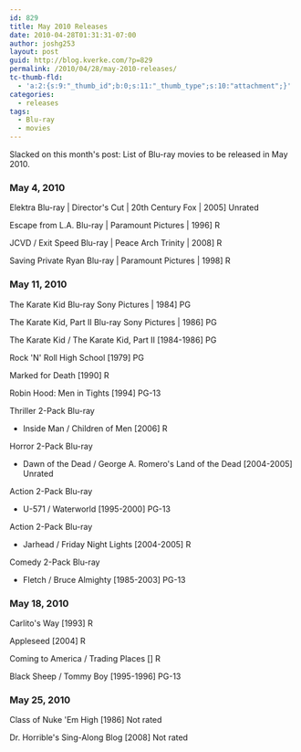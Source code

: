 ```yaml
---
id: 829
title: May 2010 Releases
date: 2010-04-28T01:31:31-07:00
author: joshg253
layout: post
guid: http://blog.kverke.com/?p=829
permalink: /2010/04/28/may-2010-releases/
tc-thumb-fld:
  - 'a:2:{s:9:"_thumb_id";b:0;s:11:"_thumb_type";s:10:"attachment";}'
categories:
  - releases
tags:
  - Blu-ray
  - movies
---
```

Slacked on this month&#039;s post: List of Blu-ray movies to be released in May 2010.

<!--more-->

<h3>May 4, 2010</h3>

Elektra Blu-ray | Director&#039;s Cut | 20th Century Fox | 2005] Unrated

Escape from L.A. Blu-ray | Paramount Pictures | 1996] R

JCVD / Exit Speed Blu-ray | Peace Arch Trinity | 2008] R

Saving Private Ryan Blu-ray | Paramount Pictures | 1998] R

<h3>May 11, 2010</h3>

The Karate Kid Blu-ray Sony Pictures | 1984] PG

The Karate Kid, Part II Blu-ray Sony Pictures | 1986] PG

The Karate Kid / The Karate Kid, Part II [1984-1986] PG

Rock &#039;N&#039; Roll High School [1979] PG

Marked for Death [1990] R

Robin Hood: Men in Tights [1994] PG-13

Thriller 2-Pack Blu-ray

<ul>
    <li>Inside Man / Children of Men [2006] R</li>
</ul>

Horror 2-Pack Blu-ray

<ul>
    <li>Dawn of the Dead / George A. Romero&#039;s Land of the Dead [2004-2005] Unrated</li>
</ul>

Action 2-Pack Blu-ray

<ul>
    <li>U-571 / Waterworld [1995-2000] PG-13</li>
</ul>

Action 2-Pack Blu-ray

<ul>
    <li>Jarhead / Friday Night Lights [2004-2005] R</li>
</ul>

Comedy 2-Pack Blu-ray

<ul>
    <li>Fletch / Bruce Almighty [1985-2003] PG-13</li>
</ul>

<h3>May 18, 2010</h3>

Carlito&#039;s Way [1993] R

Appleseed [2004] R

Coming to America / Trading Places [] R

Black Sheep / Tommy Boy [1995-1996] PG-13

<h3>May 25, 2010</h3>

Class of Nuke &#039;Em High [1986] Not rated

Dr. Horrible&#039;s Sing-Along Blog [2008] Not rated